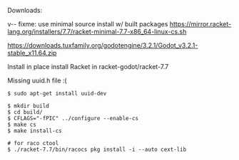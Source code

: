 
Downloads:

v-- fixme: use minimal source install w/ built packages
https://mirror.racket-lang.org/installers/7.7/racket-minimal-7.7-x86_64-linux-cs.sh


https://downloads.tuxfamily.org/godotengine/3.2.1/Godot_v3.2.1-stable_x11.64.zip

Install in place install Racket in racket-godot/racket-7.7

Missing uuid.h file :(

```
$ sudo apt-get install uuid-dev
```

```
$ mkdir build
$ cd build/
$ CFLAGS="-fPIC" ../configure --enable-cs
$ make cs
$ make install-cs
 ```

```
# for raco ctool
$ ./racket-7.7/bin/racocs pkg install -i --auto cext-lib

 ```


